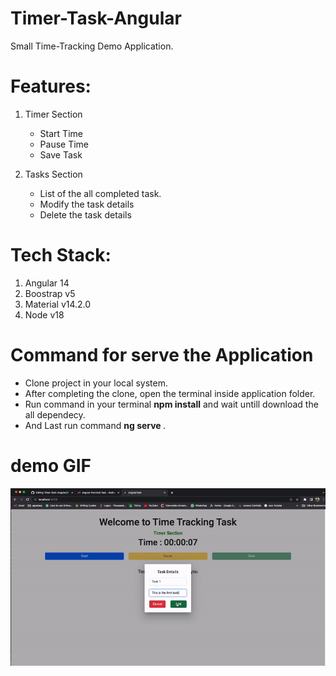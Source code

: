 # Timer-Task-Angular

Small Time-Tracking Demo Application.

# Features:
   1. Timer Section
       - Start Time
       - Pause Time
       - Save Task
   
   2. Tasks Section
       - List of the all completed task.
       - Modify the task details
       - Delete the task details
   
# Tech Stack:
  1. Angular 14
  2. Boostrap v5
  3. Material v14.2.0
  4. Node v18
  
# Command for serve the Application
  - Clone project in your local system.
  - After completing the clone, open the terminal inside application folder.
  - Run command in your terminal <b> npm install</b> and wait untill download the all dependecy.
  - And Last run command <b> ng serve </b>. 

# demo GIF

![](https://github.com/akshaypatel01/Timer-Task-Angular/blob/main/demo-app.gif)
  
 
  

